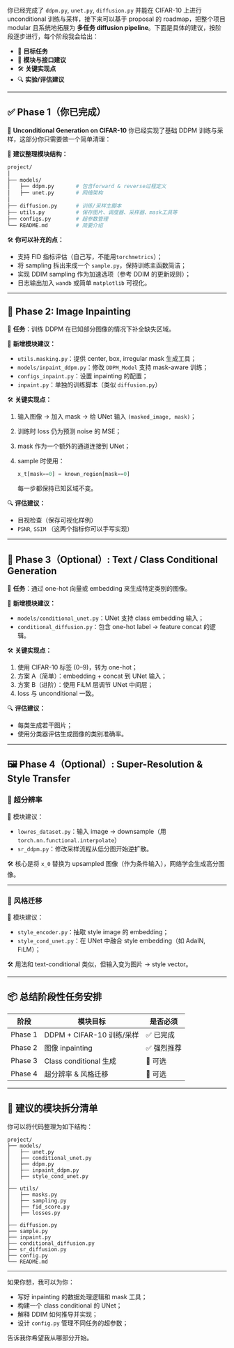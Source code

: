 你已经完成了 `ddpm.py`, `unet.py`, `diffusion.py` 并能在 CIFAR-10 上进行 unconditional 训练与采样，接下来可以基于 proposal 的 roadmap，把整个项目 modular 且系统地拓展为 **多任务 diffusion pipeline**。下面是具体的建议，按阶段逐步进行，每个阶段我会给出：

* 🎯 **目标任务**
* 🧱 **模块与接口建议**
* 🛠 **关键实现点**
* 🔍 **实验/评估建议**

---

## ✅ Phase 1（你已完成）

🎯 **Unconditional Generation on CIFAR-10**
你已经实现了基础 DDPM 训练与采样，这部分你只需要做一个简单清理：

🧱 **建议整理模块结构：**

```bash
project/
│
├── models/
│   ├── ddpm.py       # 包含forward & reverse过程定义
│   ├── unet.py       # 网络架构
│
├── diffusion.py      # 训练/采样主脚本
├── utils.py          # 保存图片、调度器、采样器、mask工具等
├── configs.py        # 超参数管理
└── README.md         # 简要介绍
```

🛠 **你可以补充的点：**

* 支持 FID 指标评估（自己写，不能用`torchmetrics`）；
* 将 sampling 拆出来成一个 `sample.py`，保持训练主函数简洁；
* 实现 DDIM sampling 作为加速选项（参考 DDIM 的更新规则）；
* 日志输出加入 `wandb` 或简单 `matplotlib` 可视化。

---

## 🧩 Phase 2: Image Inpainting

🎯 **任务**：训练 DDPM 在已知部分图像的情况下补全缺失区域。

🧱 **新增模块建议：**

* `utils.masking.py`：提供 center, box, irregular mask 生成工具；
* `models/inpaint_ddpm.py`：修改 `DDPM_Model` 支持 mask-aware 训练；
* `configs_inpaint.py`：设置 inpainting 的配置；
* `inpaint.py`：单独的训练脚本（类似 `diffusion.py`）

🛠 **关键实现点：**

1. 输入图像 → 加入 mask → 给 UNet 输入 `(masked_image, mask)`；
2. 训练时 loss 仍为预测 noise 的 MSE；
3. mask 作为一个额外的通道连接到 UNet；
4. sample 时使用：

   ```python
   x_t[mask==0] = known_region[mask==0]
   ```

   每一步都保持已知区域不变。

🔍 **评估建议：**

* 目视检查（保存可视化样例）
* `PSNR`, `SSIM` （这两个指标你可以手写实现）

---

## 🎨 Phase 3（Optional）: Text / Class Conditional Generation

🎯 **任务**：通过 one-hot 向量或 embedding 来生成特定类别的图像。

🧱 **新增模块建议：**

* `models/conditional_unet.py`：UNet 支持 class embedding 输入；
* `conditional_diffusion.py`：包含 one-hot label → feature concat 的逻辑。

🛠 **关键实现点：**

1. 使用 CIFAR-10 标签 (0–9)，转为 one-hot；
2. 方案 A（简单）：embedding + concat 到 UNet 输入；
3. 方案 B（进阶）：使用 FiLM 层调节 UNet 中间层；
4. loss 与 unconditional 一致。

🔍 **评估建议：**

* 每类生成若干图片；
* 使用分类器评估生成图像的类别准确率。

---

## 🖼 Phase 4（Optional）: Super-Resolution & Style Transfer

### 🎯 超分辨率

🧱 模块建议：

* `lowres_dataset.py`：输入 image → downsample（用 `torch.nn.functional.interpolate`）
* `sr_ddpm.py`：修改采样流程从低分图开始逆扩散。

🛠 核心是将 `x_0` 替换为 upsampled 图像（作为条件输入），网络学会生成高分图像。

---

### 🎯 风格迁移

🧱 模块建议：

* `style_encoder.py`：抽取 style image 的 embedding；
* `style_cond_unet.py`：在 UNet 中融合 style embedding（如 AdaIN, FiLM）；

🛠 用法和 text-conditional 类似，但输入变为图片 → style vector。

---

## 📦 总结阶段性任务安排

| 阶段      | 模块目标                  | 是否必须   |
| ------- | --------------------- | ------ |
| Phase 1 | DDPM + CIFAR-10 训练/采样 | ✅ 已完成  |
| Phase 2 | 图像 inpainting         | ✅ 强烈推荐 |
| Phase 3 | Class conditional 生成  | 🔸 可选  |
| Phase 4 | 超分辨率 & 风格迁移           | 🔸 可选  |

---

## 🧭 建议的模块拆分清单

你可以将代码整理为如下结构：

```
project/
├── models/
│   ├── unet.py
│   ├── conditional_unet.py
│   ├── ddpm.py
│   ├── inpaint_ddpm.py
│   ├── style_cond_unet.py
│
├── utils/
│   ├── masks.py
│   ├── sampling.py
│   ├── fid_score.py
│   ├── losses.py
│
├── diffusion.py
├── sample.py
├── inpaint.py
├── conditional_diffusion.py
├── sr_diffusion.py
├── config.py
└── README.md
```

---

如果你想，我可以为你：

* 写好 inpainting 的数据处理逻辑和 mask 工具；
* 构建一个 class conditional 的 UNet；
* 解释 DDIM 如何推导并实现；
* 设计 `config.py` 管理不同任务的超参数；

告诉我你希望我从哪部分开始。
